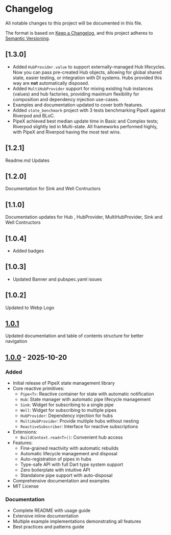 # Changelog

All notable changes to this project will be documented in this file.

The format is based on [Keep a Changelog](https://keepachangelog.com/en/1.0.0/),
and this project adheres to [Semantic Versioning](https://semver.org/spec/v2.0.0.html).

## [1.3.0]
- Added `HubProvider.value` to support externally-managed Hub lifecycles. Now you can pass pre-created Hub objects, allowing for global shared state, easier testing, or integration with DI systems. Hubs provided this way are **not** automatically disposed.
- Added `MultiHubProvider` support for mixing existing hub instances (values) and hub factories, providing maximum flexibility for composition and dependency injection use-cases.
- Examples and documentation updated to cover both features.
- Added `state_benchmark` project with 3 tests benchmarking PipeX against Riverpod and BLoC. 
- PipeX achieved best median update time in Basic and Complex tests; Riverpod slightly led in Multi-state. All frameworks performed highly, with PipeX and Riverpod having the most test wins.

## [1.2.1]
   Readme.md Updates

## [1.2.0]
 Documentation for Sink and Well Contructors 

## [1.1.0]
 Documentation updates for Hub , HubProvider, MultiHubProvider, Sink and Well Contructors 

## [1.0.4]
- Added badges 

## [1.0.3] 

- Updated Banner and pubspec.yaml issues

## [1.0.2]
Updated to Webp Logo

## [1.0.1] 

 Updated documentation and table of contents structure for better navigation

## [1.0.0] - 2025-10-20

### Added
- Initial release of PipeX state management library
- Core reactive primitives:
  - `Pipe<T>`: Reactive container for state with automatic notification
  - `Hub`: State manager with automatic pipe lifecycle management
  - `Sink`: Widget for subscribing to a single pipe
  - `Well`: Widget for subscribing to multiple pipes
  - `HubProvider`: Dependency injection for hubs
  - `MultiHubProvider`: Provide multiple hubs without nesting
  - `ReactiveSubscriber`: Interface for reactive subscriptions
- Extensions:
  - `BuildContext.read<T>()`: Convenient hub access
- Features:
  - Fine-grained reactivity with automatic rebuilds
  - Automatic lifecycle management and disposal
  - Auto-registration of pipes in hubs
  - Type-safe API with full Dart type system support
  - Zero boilerplate with intuitive API
  - Standalone pipe support with auto-disposal
- Comprehensive documentation and examples
- MIT License

### Documentation
- Complete README with usage guide
- Extensive inline documentation
- Multiple example implementations demonstrating all features
- Best practices and patterns guide

[1.0.1]: https://github.com/yourusername/pipe_x/releases/tag/v1.1.0
[1.0.0]: https://github.com/yourusername/pipe_x/releases/tag/v1.0.0



